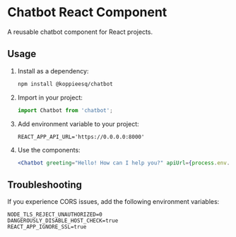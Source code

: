 # Chatbot React Component

A reusable chatbot component for React projects.

## Usage

1. Install as a dependency:
   ```sh
   npm install @koppieesq/chatbot
   ```
2. Import in your project:
   ```js
   import Chatbot from 'chatbot';
   ```
3. Add environment variable to your project:
   ```dotenv
   REACT_APP_API_URL='https://0.0.0.0:8000'
   ```
3. Use the components:
   ```jsx
   <Chatbot greeting="Hello! How can I help you?" apiUrl={process.env.REACT_APP_API_URL} />
   ```

## Troubleshooting

If you experience CORS issues, add the following environment variables:

```dotenv
NODE_TLS_REJECT_UNAUTHORIZED=0
DANGEROUSLY_DISABLE_HOST_CHECK=true
REACT_APP_IGNORE_SSL=true
```